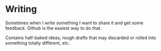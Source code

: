 # Writing

Sometimes when I write something I want to share it and get some feedback. Github is the easiest way to do that.

Contains half-baked ideas, rough drafts that may discarded or rolled into something totally different, etc.
